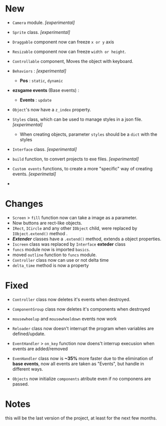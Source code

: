 # New 
- `Camera` module. *[experimental]*
- `Sprite` class. *[experimental]*
- `Draggable` component now can freeze `x or y` axis
- `Resizable` component now can freeze `width or height`.
- `Controllable` component, Moves the object with keyboard.

- `Behaviors` : *[experimental]*
    - **Pos** : `static`, `dynamic`

-  **ezsgame events** (Base events)  :
    - **Events** : `update`

- `Object`'s now have a `z_index` property.
- `Styles` class, which can be used to manage styles in a json file. *[experimental]*
    - When creating objects, parameter `styles` should be a `dict` with the styles

- `Interface` class. *[experimental]*
- `build` function, to convert projects to exe files. *[experimental]*
- `Custom events` functions, to create a more "specific" way of creating events. *[experimetal]*
- 
# Changes
- `Screen` > `fill` function now can take a  image as a parameter.
- Now buttons are rect-like objects.
- `IRect`, `ICircle` and any other `IObject` child, were replaced by `IObject.extend()` method .
- ***Extender*** classes have a `.extend()` method, extends a object properties.
- `Iscreen` class was replaced by `Interface` ****exteder**** class
- `funcs` module now is imported `basics`.
- moved `outline` function to `funcs` module.
- `Controller` class now can use or not delta time
- `delta_time` method is now a property

# Fixed
- `Controller` class now deletes it's events when destroyed.
- `ComponentGroup` class now deletes it's components when  destroyed
- `mousewheelup` and `mousewheeldown` events now work 

- `Reloader` class now doesn't interrupt the program when variables are defined/update.
 - `EventHandler` > `on_key` function now doens't interrup execusion when events are added/removed
- `EvenHandler` class now is **~35%** more faster due to the elimination of **base events**,  now all events are taken as "Events", but handle in different ways.
- `Objects` now initialize `components` atribute even if no componens are passed.


# Notes
this will be the last version of the project, at least for the next few months.